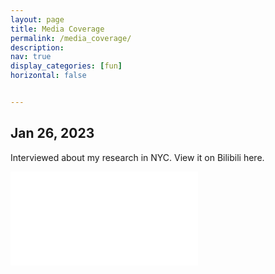 ```yaml
---
layout: page
title: Media Coverage
permalink: /media_coverage/
description: 
nav: true
display_categories: [fun]
horizontal: false


---
```


<h2>Jan 26, 2023</h2>

Interviewed about my research in NYC. View it on Bilibili here.

<div class="profile float-left">
   <iframe height="auto" width="300" margin-left="auto" src="//player.bilibili.com/player.html?aid=778384309&bvid=BV1ey4y197BZ&cid=980802842&page=1" title="鼓浪屿音乐厅天天演" frameborder="0" allow="accelerometer; autoplay; clipboard-write; encrypted-media; gyroscope; picture-in-picture; web-share" allowfullscreen></iframe>

   <div class="address">
      <br><br>&nbsp;
   </div>
</div>
